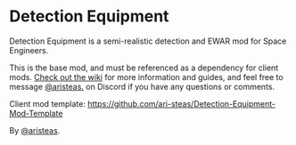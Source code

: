 # Detection Equipment

Detection Equipment is a semi-realistic detection and EWAR mod for Space Engineers.

This is the base mod, and must be referenced as a dependency for client mods. [Check out the wiki](https://github.com/ari-steas/Detection-Equipment/wiki) for more information and guides, and feel free to message [@aristeas.](https://discordapp.com/users/474302106401243171) on Discord if you have any questions or comments.

Client mod template: https://github.com/ari-steas/Detection-Equipment-Mod-Template

By [@aristeas](https://github.com/ari-steas).
